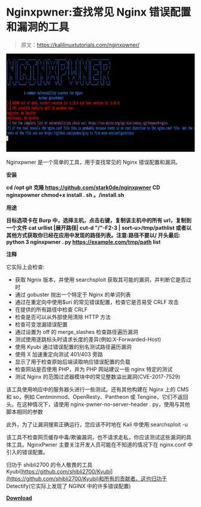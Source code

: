 # Nginxpwner:查找常见 Nginx 错误配置和漏洞的工具

> 原文：<https://kalilinuxtutorials.com/nginxpwner/>

[![Nginxpwner : Tool To Look For Common Nginx Misconfigurations & Vulnerabilities](img/0fbe20a5e230c0a936a3aaec40957662.png "Nginxpwner : Tool To Look For Common Nginx Misconfigurations & Vulnerabilities")](https://1.bp.blogspot.com/-lVgXhLmGg4g/YJl4OA70V-I/AAAAAAAAJDM/nVRd7Z5-h_8q49EnsVlFxODanTL3tV6LwCLcBGAsYHQ/s728/nginxpwner_1%25281%2529.png)

Nginxpwner 是一个简单的工具，用于查找常见的 Nginx 错误配置和漏洞。

**安装**

**cd /opt
git 克隆 https://github.com/stark0de/nginxpwner
CD nginxpowner
chmod+x install . sh
。/install.sh**

**用途**

**目标选项卡在 Burp 中，选择主机，点击右键，复制该主机中的所有 url，复制到一个文件
cat urllist |展开路径| cut-d "/"-F2-3 | sort-u>/tmp/pathlist
或者以其他方式获取你已经在应用中发现的路径列表。注意:路径不要以/
开头最后:
python 3 nginxpwner . py https://example.com/tmp/path list**

**注释**

它实际上会检查:

*   获取 Ngnix 版本，并使用 searchsploit 获取其可能的漏洞，并判断它是否过时
*   通过 gobuster 抛出一个特定于 Nginx 的单词列表
*   通过在重定向中使用$uri 的常见错误配置，检查它是否易受 CRLF 攻击
*   在提供的所有路径中检查 CRLF
*   检查是否可以从外部使用清除 HTTP 方法
*   检查可变泄漏错误配置
*   通过设置为 off 的 merge_slashes 检查路径遍历漏洞
*   测试使用逐跳标头时请求长度的差异(例如:X-Forwarded-Host)
*   使用 Kyubi 通过错误配置的别名测试路径遍历漏洞
*   使用 X 加速重定向测试 401/403 旁路
*   显示了用于检查原始后端读取响应错误配置的负载
*   检查网站是否使用 PHP，并为 PHP 网站建议一些 nginx 特定的测试
*   测试 Nginx 的范围过滤器模块中的常见整数溢出漏洞(CVE-2017-7529)

该工具使用响应中的服务器头进行一些测试。还有其他构建在 Nginx 上的 CMS 和 so，例如 Centminmod、OpenResty、Pantheon 或 Tengine，它们不返回头。在这种情况下，请使用 nginx-pwner-no-server-header . py，使用与其他脚本相同的参数

此外，为了让漏洞搜索正确运行，您应该不时地在 Kali 中使用:searchsploit -u

该工具不检查网页缓存中毒/欺骗漏洞，也不请求走私，你应该测试这些漏洞的具体工具。NginxPwner 主要关注开发人员可能在不知道的情况下在 nginx.conf 中引入的错误配置。

归功于 shibli2700 的令人敬畏的工具 Kyubi[https://github.com/shibli2700/Kyubi](https://github.com/shibli2700/Kyubi)和所有的贡献者。这也归功于 Detectify(它实际上发现了 NGINX 中的许多错误配置)

[**Download**](https://github.com/stark0de/nginxpwner)
